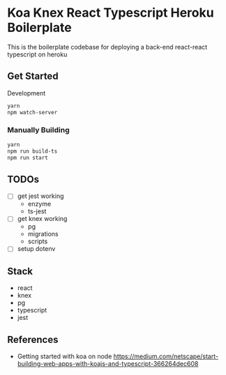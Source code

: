 # Koa Knex React Typescript Heroku Boilerplate

This is the boilerplate codebase for deploying a back-end react-react typescript on heroku

## Get Started

Development
```zsh
yarn
npm watch-server
```

### Manually Building
```zsh
yarn
npm run build-ts
npm run start
```

## TODOs

- [ ] get jest working
  - enzyme
  - ts-jest
- [ ] get knex working
  - pg
  - migrations
  - scripts
- [ ] setup dotenv

## Stack

- react
- knex
- pg
- typescript
- jest

## References

- Getting started with koa on node https://medium.com/netscape/start-building-web-apps-with-koajs-and-typescript-366264dec608
